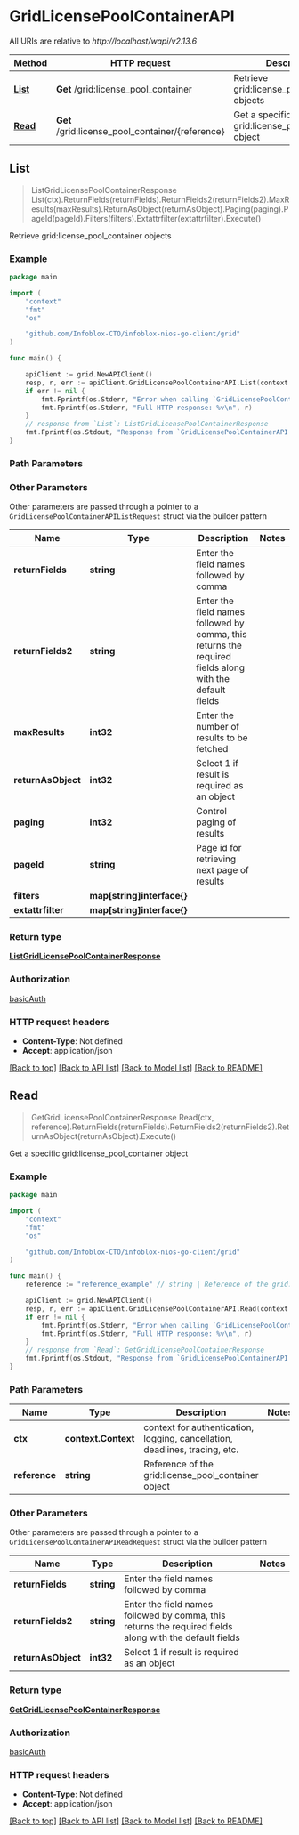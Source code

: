 # GridLicensePoolContainerAPI

All URIs are relative to *http://localhost/wapi/v2.13.6*

Method | HTTP request | Description
------------- | ------------- | -------------
[**List**](GridLicensePoolContainerAPI.md#List) | **Get** /grid:license_pool_container | Retrieve grid:license_pool_container objects
[**Read**](GridLicensePoolContainerAPI.md#Read) | **Get** /grid:license_pool_container/{reference} | Get a specific grid:license_pool_container object



## List

> ListGridLicensePoolContainerResponse List(ctx).ReturnFields(returnFields).ReturnFields2(returnFields2).MaxResults(maxResults).ReturnAsObject(returnAsObject).Paging(paging).PageId(pageId).Filters(filters).Extattrfilter(extattrfilter).Execute()

Retrieve grid:license_pool_container objects



### Example

```go
package main

import (
	"context"
	"fmt"
	"os"

	"github.com/Infoblox-CTO/infoblox-nios-go-client/grid"
)

func main() {

	apiClient := grid.NewAPIClient()
	resp, r, err := apiClient.GridLicensePoolContainerAPI.List(context.Background()).Execute()
	if err != nil {
		fmt.Fprintf(os.Stderr, "Error when calling `GridLicensePoolContainerAPI.List``: %v\n", err)
		fmt.Fprintf(os.Stderr, "Full HTTP response: %v\n", r)
	}
	// response from `List`: ListGridLicensePoolContainerResponse
	fmt.Fprintf(os.Stdout, "Response from `GridLicensePoolContainerAPI.List`: %v\n", resp)
}
```

### Path Parameters



### Other Parameters

Other parameters are passed through a pointer to a `GridLicensePoolContainerAPIListRequest` struct via the builder pattern


Name | Type | Description  | Notes
------------- | ------------- | ------------- | -------------
**returnFields** | **string** | Enter the field names followed by comma | 
**returnFields2** | **string** | Enter the field names followed by comma, this returns the required fields along with the default fields | 
**maxResults** | **int32** | Enter the number of results to be fetched | 
**returnAsObject** | **int32** | Select 1 if result is required as an object | 
**paging** | **int32** | Control paging of results | 
**pageId** | **string** | Page id for retrieving next page of results | 
**filters** | **map[string]interface{}** |  | 
**extattrfilter** | **map[string]interface{}** |  | 

### Return type

[**ListGridLicensePoolContainerResponse**](ListGridLicensePoolContainerResponse.md)

### Authorization

[basicAuth](../README.md#basicAuth)

### HTTP request headers

- **Content-Type**: Not defined
- **Accept**: application/json

[[Back to top]](#) [[Back to API list]](../README.md#documentation-for-api-endpoints)
[[Back to Model list]](../README.md#documentation-for-models)
[[Back to README]](../README.md)


## Read

> GetGridLicensePoolContainerResponse Read(ctx, reference).ReturnFields(returnFields).ReturnFields2(returnFields2).ReturnAsObject(returnAsObject).Execute()

Get a specific grid:license_pool_container object



### Example

```go
package main

import (
	"context"
	"fmt"
	"os"

	"github.com/Infoblox-CTO/infoblox-nios-go-client/grid"
)

func main() {
	reference := "reference_example" // string | Reference of the grid:license_pool_container object

	apiClient := grid.NewAPIClient()
	resp, r, err := apiClient.GridLicensePoolContainerAPI.Read(context.Background(), reference).Execute()
	if err != nil {
		fmt.Fprintf(os.Stderr, "Error when calling `GridLicensePoolContainerAPI.Read``: %v\n", err)
		fmt.Fprintf(os.Stderr, "Full HTTP response: %v\n", r)
	}
	// response from `Read`: GetGridLicensePoolContainerResponse
	fmt.Fprintf(os.Stdout, "Response from `GridLicensePoolContainerAPI.Read`: %v\n", resp)
}
```

### Path Parameters


Name | Type | Description  | Notes
------------- | ------------- | ------------- | -------------
**ctx** | **context.Context** | context for authentication, logging, cancellation, deadlines, tracing, etc.
**reference** | **string** | Reference of the grid:license_pool_container object | 

### Other Parameters

Other parameters are passed through a pointer to a `GridLicensePoolContainerAPIReadRequest` struct via the builder pattern


Name | Type | Description  | Notes
------------- | ------------- | ------------- | -------------
**returnFields** | **string** | Enter the field names followed by comma | 
**returnFields2** | **string** | Enter the field names followed by comma, this returns the required fields along with the default fields | 
**returnAsObject** | **int32** | Select 1 if result is required as an object | 

### Return type

[**GetGridLicensePoolContainerResponse**](GetGridLicensePoolContainerResponse.md)

### Authorization

[basicAuth](../README.md#basicAuth)

### HTTP request headers

- **Content-Type**: Not defined
- **Accept**: application/json

[[Back to top]](#) [[Back to API list]](../README.md#documentation-for-api-endpoints)
[[Back to Model list]](../README.md#documentation-for-models)
[[Back to README]](../README.md)

